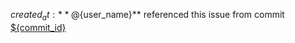 ${created_at}: **@${user_name}** referenced this issue from commit <a href="${commit_url}">${commit_id}</a>
